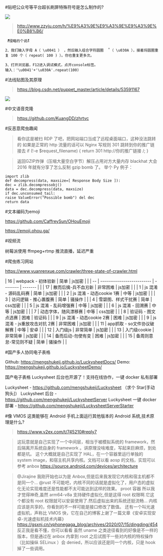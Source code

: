 #贴吧公众号等平台超长刷屏特殊符号是怎么制作的?

![](/pics/screencapture-oicqzone-pc-2020061024958-html-2020-11-24-13_41_35.png)


>http://www.zzyju.com/h/%E9%A3%9E%E9%A3%9E%E9%A3%9E%E0%B8%B6/

```
 ส็็็็็็็็็็็็็็็็็็็็็็็็็็็็็็็็็็็็็็็็็็็็็็็็็็็็็็็็็侵略的个说ส้้้้้้้้้้้้้้้้้้้้้้้้้้้้้้้้้้้้้้้้้้้้้้้้้้้้้้้้้
```

```
2、我们输入字母 A（ \u0041 ） ，然后输入组合字符圆圈  ̊ （ \u030A ），接着将圆圈重复 100 个（ repeat( 100 ) ）。你也重复更多次。
 
3、打开浏览器，F12进入调试模式，点开console标签。
输入：'\u0041'+'\u030A'.repeat(100)

```



#法线贴图及其原理

>https://blog.csdn.net/puppet_master/article/details/53591167

![](/pics/screencapture-blog-csdn-net-puppet-master-article-details-53591167-2020-11-24-14_06_09.png)



#中文语音克隆

>https://github.com/KuangDD/zhrtvc



#反恶意爬虫趣闻

>看你这是被扫 RDP 了吧，把网站端口当成了远程桌面端口，这种没法跳转的
如果是正常的 http 流量的话可以 Nginx 写规则 301 跳转到你的推广链接去
if (!-e $request_filename) {
return 301 http://你的推广链接 /;
}

>返回GZIP炸弹（压缩大量空白字节）解压占用对方大量内存
blackhat 大会 2016 年就有分享了怎么反制 gzip bomb 了。
举个 Py 例子：
```
import zlib
def decompress(data, maxsize=[ Response Body Size ]):
dec = zlib.decompressobj()
data = dec.decompress(data, maxsize)
if dec.unconsumed_tail:
raise ValueError("Possible bomb") del dec
return data
```



#文本编码为emoji

https://github.com/CaffreySun/OHouEmoji

https://emoji.ohou.ga/





#视频流

树莓派使用 ffmpeg+rtmp 推流直播，延迟严重



#爬虫练习网站

https://www.yuanrenxue.com/crawler/three-state-of-crawler.html

| 16 | webpack - 初体验新     | 简单   | js加密 |  |
| -- | -------------------------- | -------- | ------- |  |
| 17 | 散而后擒-兵不血刃新 | 非常困难 | js加密 |  |
| 1  | js 混淆 - 源码乱码赛 | 简单   | js加密 |  |
| 2  | js 混淆 - 动态cookie 1赛 | 中等   | js加密 |  |
| 3  | 访问逻辑 - 推心置腹赛 | 简单   | 骚操作 |  |
| 4  | 雪碧图、样式干扰赛 | 简单   | css加密 |  |
| 5  | js 混淆 - 乱码增强赛 | 中等   | js加密 |  |
| 6  | js 混淆 - 回溯赛      | 中等   | js加密 |  |
| 7  | 动态字体，随风漂移赛 | 中等   | css加密 |  |
| 8  | 验证码 - 图文点选赛 | 困难   | 验证码 |  |
| 9  | js 混淆 - 动态cookie 2赛 | 困难   | js加密 |  |
| 9  | js 混淆 - js重放攻击对抗 2赛 | 非常困难   | js加密 |  |
| 11 | app抓取 - so文件协议破解赛 | 中等   | 安卓  |  |
| 12 | 入门级js                | 非常简单 | js加密 |  |
| 13 | 入门级cookie            | 非常简单 | js加密 |  |
| 14 | 备而后动-勿使有变  | 困难   | js加密 |  |
| 15 | 备周则意怠-常见则不疑 | 简单   | 骚操作 |  |




#国产多人协同电子表格

Github: https://mengshukeji.github.io/LuckysheetDocs/
Demo: https://mengshukeji.github.io/LuckysheetDemo/

国产电子表格 Luckysheet 后台也开源了！支持在线协作，一键 docker 私有部署

Luckysheet - https://github.com/mengshukeji/Luckysheet （求个 Star[手动狗头]）
Luckysheet 后台 - https://github.com/mengshukeji/LuckysheetServer
Luckysheet 一键 docker 部署 - https://github.com/mengshukeji/LuckysheetServerStarter


#像 VMOS 这类能够在 Android 手机上面运行其他版本的 Android 系统,技术原理是什么?

>https://www.v2ex.com/t/745210#reply7

>这玩意就是自己实现了一个中间层，相当于被模拟系统的 framework，然后隔离开系统自身的 framework 。讲原理没啥难度，写起来巨麻烦，到处都是坑。
>这个大概就是自己实现了 HAL，在一个容器里运行单独的 system image，和宿主机共享内核。文档可以看 aosp 的文档，实现可以参考 anbox
https://source.android.com/devices/architecture

>@Jirajine 我刚开始也以为是 Anbox,但是后来我发现它内核和宿主机都不是同一个...
>@rust 不可能吧，内核不同的话就是虚拟化了，用户态的虚拟化无论实现难度还是性能都不太可能达到这样的效果。
>proot 容器
>所以我才觉得神奇,虽然 arm64-v8a 支持硬件虚拟化,但是这得 root 权限啊.它这个都没有 root 权限就可以安装使用了.然后虚拟出来的系统还挺流畅...
>内核应该是共享的，你看到的不一样可能是接口修改了数值。
>还有一个叫光速虚拟机，声称比 VMOS 快，它在自己的博客上谢了一篇文章《安卓实现安卓-光速虚拟机技术内幕》
https://gsxnj.cn/vphonegaga_blog/archives/2020/07/15/dingding/454
反正我是看不懂，你可以看看
虽然 uname 之类途径看到的好像是不一样的版本，但是通过在 anbox 内拿到 root 之后试图干一些对内核的特权操作（比如操纵 SELinux ）会 denied，所以应该还是同一个内核，只是 hook 掉了一些调用。